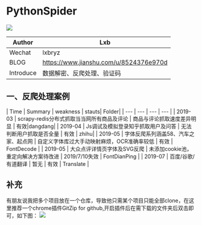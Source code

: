 ﻿# PythonSpider

![](https://img.shields.io/pypi/v/nine.svg?color=red&label=spider&logo=bird&logoColor=green&style=flat-square)

| Author  | Lxb |
| --- | --- |
| Wechat | lxbryz |
| BLOG | https://www.jianshu.com/u/8524376e970d|
| Introduce | 数据解密、反爬处理、验证码 |

## 一、反爬处理案例
| Time  | Summary | weakness | stauts| Folder|
| --- | --- | --- | --- |
| 2019-03 | scrapy-redis分布式抓取当当网所有商品及评论 | 商品与评论抓取速度差异明显 | 有效|dangdang|
| 2019-04 | Js调试及模拟登录知乎抓取用户及问答 | 无法判断用户抓取是否全量 | 有效 | zhihu|
| 2019-05 | 字体反爬系列涵盖58、汽车之家、起点网 | 自定义字体库过大手动映射麻烦，OCR准确率较低 | 有效 | FontDecode |
| 2019-05 | 大众点评详情页字体及SVG反爬 | 未添加cookie池，重定向解决方案待改进 | 2019/7/10失效 | FontDianPing |
| 2019-07 | 百度/谷歌/有道翻译 | 暂无 | 有效 | Translate |

## 补充
有朋友说我把多个项目放在一个仓库，导致他只需某个项目只能全部clone，在这里推荐一个chrome插件GitZip for github,开启插件后在需下载的文件夹后双击即可，如下图：
![](http://pulys00v8.bkt.clouddn.com/gitzip.png)















